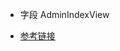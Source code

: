 - 字段 AdminIndexView

- [参考链接](https://blog.csdn.net/weixin_34259159/article/details/93913228?ops_request_misc=%257B%2522request%255Fid%2522%253A%2522167042110916782428669074%2522%252C%2522scm%2522%253A%252220140713.130102334..%2522%257D&request_id=167042110916782428669074&biz_id=0&utm_medium=distribute.pc_search_result.none-task-blog-2~all~sobaiduend~default-1-93913228-null-null.142^v68^wechat_v2,201^v4^add_ask,213^v2^t3_esquery_v2&utm_term=AdminIndexView&spm=1018.2226.3001.4187)